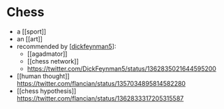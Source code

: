 # Chess

- a [[sport]]
- an [[art]]
- recommended by [[dickfeynman5]]:
  - [[agadmator]]
  - [[chess network]]
  - https://twitter.com/DickFeynman5/status/1362835021644595200
- [[human thought]] https://twitter.com/flancian/status/1357034895814582280
- [[chess hypothesis]] https://twitter.com/flancian/status/1362833317205315587


[//begin]: # "Autogenerated link references for markdown compatibility"
[dickfeynman5]: dickfeynman5 "Dickfeynman5"
[//end]: # "Autogenerated link references"